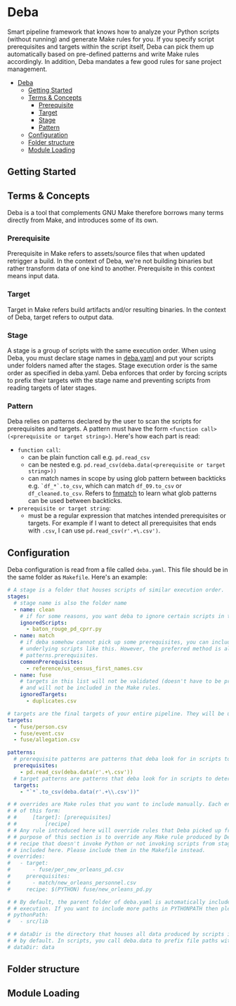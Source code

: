 # Deba

Smart pipeline framework that knows how to analyze your Python scripts (without running) and generate Make rules for you. If you specify script prerequisites and targets within the script itself, Deba can pick them up automatically based on pre-defined patterns and write Make rules accordingly. In addition, Deba mandates a few good rules for sane project management.

- [Deba](#deba)
  - [Getting Started](#getting-started)
  - [Terms & Concepts](#terms--concepts)
    - [Prerequisite](#prerequisite)
    - [Target](#target)
    - [Stage](#stage)
    - [Pattern](#pattern)
  - [Configuration](#configuration)
  - [Folder structure](#folder-structure)
  - [Module Loading](#module-loading)

## Getting Started

## Terms & Concepts

Deba is a tool that complements GNU Make therefore borrows many terms directly from Make, and introduces some of its own.

### Prerequisite

Prerequisite in Make refers to assets/source files that when updated retrigger a build. In the context of Deba, we're not building binaries but rather transform data of one kind to another. Prerequisite in this context means input data.

### Target

Target in Make refers build artifacts and/or resulting binaries. In the context of Deba, target refers to output data.

### Stage

A stage is a group of scripts with the same execution order. When using Deba, you must declare stage names in [deba.yaml](#configuration) and put your scripts under folders named after the stages. Stage execution order is the same order as specified in deba.yaml. Deba enforces that order by forcing scripts to prefix their targets with the stage name and preventing scripts from reading targets of later stages.

### Pattern

Deba relies on patterns declared by the user to scan the scripts for prerequisites and targets. A pattern must have the form `<function call>(<prerequisite or target string>)`. Here's how each part is read:

- `function call`:
  - can be plain function call e.g. `pd.read_csv`
  - can be nested e.g. `pd.read_csv(deba.data(<prerequisite or target string>))`
  - can match names in scope by using glob pattern between backticks e.g. `` `df_*`.to_csv ``, which can match `df_09.to_csv` or `df_cleaned.to_csv`. Refers to [fnmatch](https://docs.python.org/3/library/fnmatch.html) to learn what glob patterns can be used between backticks.
- `prerequisite or target string`:
  - must be a regular expression that matches intended prerequisites or targets. For example if I want to detect all prerequisites that ends with `.csv`, I can use `pd.read_csv(r'.+\.csv')`.

## Configuration

Deba configuration is read from a file called `deba.yaml`. This file should be in the same folder
as `Makefile`. Here's an example:

```yaml
# A stage is a folder that houses scripts of similar execution order.
stages:
  # stage name is also the folder name
  - name: clean
    # if for some reasons, you want deba to ignore certain scripts in this stage, this is how
    ignoredScripts:
      - baton_rouge_pd_cprr.py
  - name: match
    # if deba somehow cannot pick up some prerequisites, you can include them manually for all
    # underlying scripts like this. However, the preferred method is always to add a pattern in
    # patterns.prerequisites.
    commonPrerequisites:
      - reference/us_census_first_names.csv
  - name: fuse
    # targets in this list will not be validated (doesn't have to be prefixed with "{stage.name}/")
    # and will not be included in the Make rules.
    ignoredTargets:
      - duplicates.csv

# targets are the final targets of your entire pipeline. They will be updated when you run `make deba`.
targets:
  - fuse/person.csv
  - fuse/event.csv
  - fuse/allegation.csv

patterns:
  # prerequisite patterns are patterns that deba look for in scripts to determine their prerequisites
  prerequisites:
    - pd.read_csv(deba.data(r'.+\.csv'))
  # target patterns are patterns that deba look for in scripts to determine their targets
  targets:
    - "`*`.to_csv(deba.data(r'.+\\.csv'))"

# # overrides are Make rules that you want to include manually. Each entry is equivalent to a Make rule
# # of this form:
# #     [target]: [prerequisites]
# #         [recipe]
# # Any rule introduced here will override rules that Deba picked up from analyzing scripts. The primary
# # purpose of this section is to override any Make rule produced by Deba that you don't like. Any Make
# # recipe that doesn't invoke Python or not invoking scripts from stage folders shouldn't really be
# # included here. Please include them in the Makefile instead.
# overrides:
#   - target:
#       - fuse/per_new_orleans_pd.csv
#     prerequisites:
#       - match/new_orleans_personnel.csv
#     recipe: $(PYTHON) fuse/new_orleans_pd.py

# # By default, the parent folder of deba.yaml is automatically included in PYTHONPATH during script
# # execution. If you want to include more paths in PYTHONPATH then please include them here
# pythonPath:
#   - src/lib

# # dataDir is the directory that houses all data produced by scripts invoked with Deba. It is "data"
# # by default. In scripts, you call deba.data to prefix file paths with this directory.
# dataDir: data
```

## Folder structure

## Module Loading
